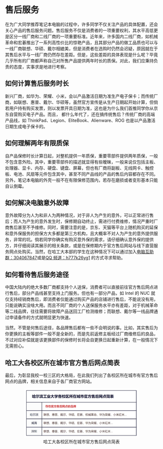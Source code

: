 # 售后服务

在为广大同学推荐笔记本电脑的过程中，许多同学不仅关注产品的具体配置，还会关心产品的售后服务问题。售后服务不仅是消费者的一项重要权利，其水平高低更是区分一线厂商和二线厂商的一项重要标准。近年来，许多国内二线厂商，如机械革命和宏碁推出了一系列高性价比的惊艳产品，且其部分产品的做工品质也可以与一线厂商联想、华硕、戴尔相媲美，但是消费者在选购时仍然会迟疑，原因就在于其售后水平与一线厂商仍然存在差距。但是，这些差距的具体表现是什么呢？毕竟几乎所有的厂商都声称自己对所售产品提供两年时长的质保。对此，我们应秉持负责的态度，实事求是地进行考察。

## 如何计算售后服务时长

新兴厂商，如华为、荣耀、小米，会以产品激活日期为准生产电子保卡；而传统厂商，如联想、惠普、戴尔、华硕等，虽然官方宣传是从生产日期起开始计算，但倘若用户持有购买发票，则以发票开具日期为准，这也是为什么我们首推同学你从京东自营购买电子产品。而且， 都什么年代了，还在搞传统售后？传统厂商的高端产品线，如 ThinkPad、Legion、EliteBook、Alienware、ROG 也是以产品激活日期生成电子保卡的。

## 如何理解两年有限质保

自产品保修时长计算日起，对整机提供一年质保，重要零部件提供两年质保，一般不包含意外险。其中，重要零部件的描述就显得有些暧昧，一般来说仅包括主板、处理器、显卡、内存、硬盘、键盘、屏幕，但也有厂商将副板、无线网卡、触控板、电池、风扇等元件包含其中，甚至不同产品线的产品的售后内容都存在不同。另外，笔记本电脑的外壳一般不在有限保修范围内，若存在磨损或者变形基本只能自认倒霉。

## 如何解决电脑意外故障

意外故障分为人为和非人为两种情况，对于非人为产生的意外，可以正常进行售后；而人为产生的意外发生时，保修期自动终止，需进行付费维修，情况严重时厂商售后甚至不予维修。同时，需要注意的是，京东、天猫等平台上随机购买的延保和意外保服务的担保方大多都是第三方机构，且大概率不对人为产生的意外提供服务，非常的坑。倘若同学你确实有购买意外保的需求，请仔细确认意外保的提供方，并仔细阅读其展示的相关条款，或是在保修期内于官方售后网站与线下直营服务网点处购买。当然，在哈工大本部的学生在这种情况下可以通过加入[电脑互助群：304067847](https://qm.qq.com/q/HU05k45VmK)或是[QQ 频道：h777k26yg1](https://pd.qq.com/s/e100hstql) 的方式寻求帮助。

## 如何看待售后服务途径

中国大陆内的绝大多数厂商都支持个人送保，消费者可以直接前往官方售后网点进行售后，部分产品线甚至支持上门服务。但也有一部分产品，如 Intel 的 NUC 就仅支持经销商售后，即消费者仅能通过购买产品的店铺进行售后，不能说没有用，只能说确实没啥大用。而且不同厂商的个人送保服务水平亦有差距，对于机械革命等二线品牌，往往需要将故障产品送回工厂检测维修；而联想、戴尔等一线品牌通过申请备件的方式就明显更为快速。

当然，不管是何售后途径，各品牌售后都有一些不会明说的事。比如，其实售后为你更换的主板等部件一般不是全新的，而是先前返修主板经过厂商维修后的良品，不过对应补偿就是该更换部件的保修时长将会自更换日起重新计算，在一般情况下无需担心。

## 哈工大各校区所在城市官方售后网点简表

最后，为彰显我校一校三区的大格局，在此我们列出了各校区所在城市有官方售后网点的品牌，相关信息来自于各厂商官方网站。

<div style="margin: 0 auto; text-align: center; width: 75%"><img src="../evaluation/assets/AccordService.jpg" />哈工大各校区所在城市官方售后网点简表</div>
